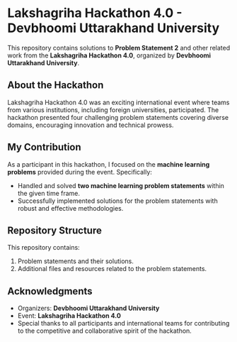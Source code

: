 # Lakshagriha Hackathon 4.0 - Devbhoomi Uttarakhand University

This repository contains solutions to **Problem Statement 2** and other related work from the **Lakshagriha Hackathon 4.0**, organized by **Devbhoomi Uttarakhand University**.

## About the Hackathon

Lakshagriha Hackathon 4.0 was an exciting international event where teams from various institutions, including foreign universities, participated. The hackathon presented four challenging problem statements covering diverse domains, encouraging innovation and technical prowess.

## My Contribution

As a participant in this hackathon, I focused on the **machine learning problems** provided during the event. Specifically:
- Handled and solved **two machine learning problem statements** within the given time frame.
- Successfully implemented solutions for the problem statements with robust and effective methodologies.

## Repository Structure

This repository contains:
1. Problem statements and their solutions.
2. Additional files and resources related to the problem statements.

## Acknowledgments

- Organizers: **Devbhoomi Uttarakhand University**
- Event: **Lakshagriha Hackathon 4.0**
- Special thanks to all participants and international teams for contributing to the competitive and collaborative spirit of the hackathon.
